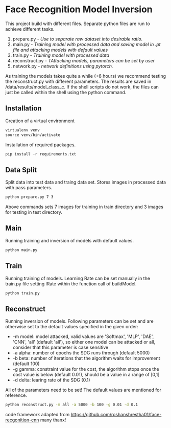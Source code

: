 # Face Recognition Model Inversion

This project build with different files. Separate python files are run to achieve different tasks.

1. prepare.py - *Use to separate raw dataset into desirable ratio.*
2. main.py - *Training model with processed data and saving model in .pt file and attacking models with default values*
2. train.py - *Training model with processed data*
2. reconstruct.py - *TAttacking models, parameters can be set by user*
3. network.py - *network definitions using pytorch.*

As training the models takes quite a while (+6 hours) we recommend testing the reconstruct.py with different parameters. 
The results are saved in /data/results/model_class_c. If the shell scripts do not work, the files can just be called within the shell
using the python command.

## Installation

Creation of a virtual environment

```p
virtualenv venv
source venv/bin/activate
```

Installation of required packages.

```p
pip install -r requirements.txt
```

## Data Split

Split data into test data and traing data set. Stores images in processed data with pass parameters.

```bash
python prepare.py 7 3
```

Above commands sets 7 images for training in train directory and 3 images for testing in test directory.


## Main

Running training and inversion of models with default values.

```bash 
python main.py
```

## Train

Running training of models. Learning Rate can be set manually in the train.py file setting lRate within the function call of buildModel.

```bash 
python train.py
```

## Reconstruct

Running inversion of models. Following parameters can be set and are otherwise set to the default values specified in the given order:

* -m model: model attacked, valid values are 'Softmax', 'MLP', 'DAE', 'CNN', 'all' (default 'all'), so either one model can be attacked or all, consider that this parameter is case sensitive
* -a alpha: number of epochs the SDG runs through (default 5000)
* -b beta: number of iterations that the algorithm waits for improvement (default 100)
* -g gamma: constraint value for the cost, the algorithm stops once the cost value is below (default 0.01), should be a value in a range of [0,1]
* -d delta: learing rate of the SDG (0.1)

All of the parameters need to be set! The default values are mentioned for reference.

```bash 
python reconstruct.py -m all -a 5000 -b 100 -g 0.01 -d 0.1
```

code framework adapted from https://github.com/roshanshrestha01/face-recgonition-cnn
many thanx!

 
